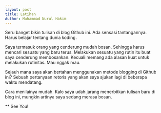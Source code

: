 ```yaml
---
layout: post
title: Latihan
Author: Muhammad Nurul Hakim
---
```


Seru banget bikin tulisan di blog Github ini. Ada sensasi tantangannya. Harus belajar tentang dunia koding.

Saya termasuk orang yang cenderung mudah bosan. Sehingga harus mencari sesuatu yang baru terus. Melakukan sesuatu yang rutin itu buat saya cenderung membosankan. Kecuali memang ada alasan kuat untuk melakukan rutinitas. Mau nggak mau.

Sejauh mana saya akan bertahan menggunakan metode blogging di Github ini? Sebuah pertanyaan retoris yang akan saya ajukan lagi di beberapa waktu mendatang.

Cara menilainya mudah. Kalo saya udah jarang menerbitkan tulisan baru di blog ini, mungkin artinya saya sedang merasa bosan.

** See You!
